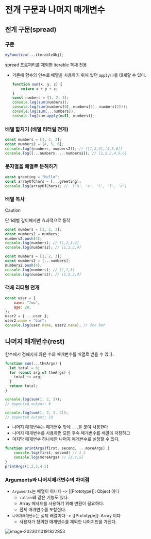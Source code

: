 # 전개 구문과 나머지 매개변수

## 전개 구문(spread)

### 구문

```javascript
myFunction(...iterableObj);
```

spread 프로퍼티를 제외한 iterable 객체 전용

* 기존에 함수의 인수로 배열을 사용하기 위해 썼던 `apply()`를 대체할 수 있다.

  ```javascript
  function sum(x, y, z) {
      return x + y + z;
  }
  const numbers = [1, 2, 3];
  console.log(sum(numbers));
  console.log(sum(numbers[0], numbers[1], numbers[2]));
  console.log(sum(...numbers));
  console.log(sum.apply(null, numbers));
  ```

### 배열 합치기 (배열 리터럴 전개)

```javascript
const numbers = [1, 2, 3];
const numbers2 = [4, 5, 6];
console.log([numbers, numbers2]); // [[1,2,3],[4,5,6]]
console.log([...numbers, ...numbers2]); // [1,2,3,4,5,6]
```



### 문자열을 배열로 분해하기

```javascript
const greeting = "Hello";
const arrayOfChars = [...greeting];
console.log(arrayOfChars); //  ['H', 'e', 'l', 'l', 'o']
```



### 배열 복사

> [!CAUTION]
>
> 단 1레벨 깊이에서만 효과적으로 동작

```javascript
const numbers = [1, 2, 3];
const numbers2 = numbers;
numbers2.push(4);
console.log(numbers); // [1,2,3,4]
console.log(numbers2); // [1,2,3,4]
```

```javascript
const numbers = [1, 2, 3];
const numbers2 = [...numbers];
numbers2.push(4);
console.log(numbers); // [1,2,3]
console.log(numbers2); // [1,2,3,4]
```



### 객체 리터럴 전개

```javascript
const user = {
    name: "foo",
    age: 20,
};
user2 = { ...user };
user2.name = "bar";
console.log(user.name, user2.name); // foo bar
```





## 나머지 매개변수(rest)

함수에서 정해지지 않은 수의 매개변수를 배열로 받을 수 있다.

```javascript
function sum(...theArgs) {
  let total = 0;
  for (const arg of theArgs) {
    total += arg;
  }
  return total;
}

console.log(sum(1, 2, 3));
// expected output: 6

console.log(sum(1, 2, 3, 4));
// expected output: 10
```

* 나머지 매개변수는 매개변수 앞에 `...`을 붙여 사용한다
* 나머지 매개변수를 사용하면 모든 후속 매개변수를 배열에 저장하고
* 마지막 매개변수 하나에만 나머지 매개변수로 설정할 수 있다.

```javascript
function printArgs(first, second, ...moreArgs) {
	console.log(first, second) // 1 2
	console.log(moreArgs) // [3,4,5]
}
printArgs(1,2,3,4,5)
```

### Arguments와 나머지매개변수의 차이점

* `Arguments`는 배열이 아니다 -> \[\[Prototype]]: Object 이다
  * `callee`와 같은 기능도 있다.
  * Array 메서드를 사용하기 위해 변환이 필요하다.
  * 전체 매개변수를 포함한다.
* `나머지매개변수`는 실제 배열이다 -> \[\[Prototype]]: Array 이다
  * 사용자가 정의한 매개변수를 제외한 나머지만을 가진다.

![image-20230110191822853](readme.assets/image-20230110191822853.png)



